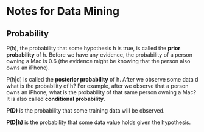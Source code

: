 # Notes for Data Mining

## Probability

P(h), the probability that some hypothesis h is true, is called the **prior probability** of h.
Before we have any evidence, the probability of a person owning a Mac is 0.6 (the evidence
might be knowing that the person also owns an iPhone).

P(h|d) is called the **posterior probability** of h. After we observe some data d what is the
probability of h? For example, after we observe that a person owns an iPhone, what is the
probability of that same person owning a Mac? It is also called **conditional probability**.

**P(D)** is the probability that some training data will be observed.

**P(D|h)** is the probability that some data value holds given the hypothesis.

